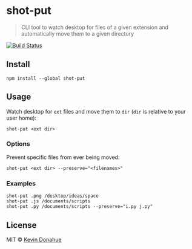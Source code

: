 # shot-put

> CLI tool to watch desktop for files of a given extension and automatically move them to a given directory

[![Build Status](https://travis-ci.org/kevmannn/shot-put.svg?branch=master)](https://travis-ci.org/kevmannn/shot-put)

## Install

```console
npm install --global shot-put
```

## Usage

Watch desktop for `ext` files and move them to `dir` (`dir` is relative to your user home):
```console
shot-put <ext dir>
```

### Options
Prevent specific files from ever being moved:
```console
shot-put <ext dir> --preserve="<filenames>"
```

### Examples
```console
shot-put .png /desktop/ideas/space
shot-put .js /documents/scripts
shot-put .py /documents/scripts --preserve="i.py j.py"
```

## License

MIT © [Kevin Donahue](https://twitter.com/recur_excur)
